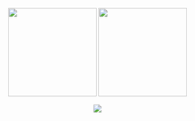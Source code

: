 <p align = "center">
  <img height="180px" src="https://github-readme-stats.vercel.app/api?username=H4cking2theGate&count_private=true&show_icons=true&theme=codeSTACKr" />
  <img height="180px" src="https://github-readme-stats.vercel.app/api/top-langs/?username=H4cking2theGate&hide=css,html&theme=aura" />
</p>

<div align="center"> <img src="https://github-profile-trophy.vercel.app/?username=H4cking2theGate&theme=apprentice" /> </div>

<!--
**H4cking2theGate/H4cking2theGate** is a ✨ _special_ ✨ repository because its `README.md` (this file) appears on your GitHub profile.

Here are some ideas to get you started:

- 🔭 I’m currently working on ...
- 🌱 I’m currently learning ...
- 👯 I’m looking to collaborate on ...
- 🤔 I’m looking for help with ...
- 💬 Ask me about ...
- 📫 How to reach me: ...
- 😄 Pronouns: ...
- ⚡ Fun fact: ...
-->
